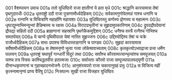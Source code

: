 001  वैशम्पायन उवाच
001a ततो युधिष्ठिरो राजा ज्ञातीनां ये हता मृधे
001c श्राद्धानि कारयामास तेषां पृथगुदारधीः
002a धृतराष्ट्रो ददौ राजा पुत्राणामौर्ध्वदेहिकम्
002c सर्वकामगुणोपेतमन्नं गाश्च धनानि च
002e रत्नानि च विचित्राणि महार्हाणि महायशाः
003a युधिष्ठिरस्तु कर्णस्य द्रोणस्य च महात्मनः
003c धृष्टद्युम्नाभिमन्युभ्यां हैडिम्बस्य च रक्षसः
004a विराटप्रभृतीनां च सुहृदामुपकारिणाम्
004c द्रुपदद्रौपदेयानां द्रौपद्या सहितो ददौ
005a ब्राह्मणानां सहस्राणि पृथगेकैकमुद्दिशन्
005c धनैश्च वस्त्रै रत्नैश्च गोभिश्च समतर्पयत्
006a ये चान्ये पृथिवीपाला येषां नास्ति सुहृज्जनः
006c उद्दिश्योद्दिश्य तेषां च चक्रे राजौर्ध्वदैहिकम्
007a सभाः प्रपाश्च विविधास्तडागानि च पाण्डवः
007c सुहृदां कारयामास सर्वेषामौर्ध्वदैहिकम्
008a स तेषामनृणो भूत्वा गत्वा लोकेष्ववाच्यताम्
008c कृतकृत्योऽभवद्राजा प्रजा धर्मेण पालयन्
009a धृतराष्ट्रं यथापूर्वं गान्धारीं विदुरं तथा
009c सर्वांश्च कौरवामात्यान्भृत्यांश्च समपूजयत्
010a याश्च तत्र स्त्रियः काश्चिद्धतवीरा हतात्मजाः
010c सर्वास्ताः कौरवो राजा सम्पूज्यापालयद्घृणी
011a दीनान्धकृपणानां च गृहाच्छादनभोजनैः
011c आनृशंस्यपरो राजा चकारानुग्रहं प्रभुः
012a स विजित्य महीं कृत्स्नामानृण्यं प्राप्य वैरिषु
012c निःसपत्नः सुखी राजा विजहार युधिष्ठिरः

